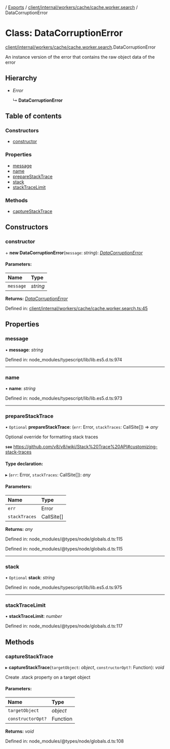 [](../README.md) / [Exports](../modules.md) / [client/internal/workers/cache/cache.worker.search](../modules/client_internal_workers_cache_cache_worker_search.md) / DataCorruptionError

# Class: DataCorruptionError

[client/internal/workers/cache/cache.worker.search](../modules/client_internal_workers_cache_cache_worker_search.md).DataCorruptionError

An instance version of the error that contains
the raw object data of the error

## Hierarchy

* *Error*

  ↳ **DataCorruptionError**

## Table of contents

### Constructors

- [constructor](client_internal_workers_cache_cache_worker_search.datacorruptionerror.md#constructor)

### Properties

- [message](client_internal_workers_cache_cache_worker_search.datacorruptionerror.md#message)
- [name](client_internal_workers_cache_cache_worker_search.datacorruptionerror.md#name)
- [prepareStackTrace](client_internal_workers_cache_cache_worker_search.datacorruptionerror.md#preparestacktrace)
- [stack](client_internal_workers_cache_cache_worker_search.datacorruptionerror.md#stack)
- [stackTraceLimit](client_internal_workers_cache_cache_worker_search.datacorruptionerror.md#stacktracelimit)

### Methods

- [captureStackTrace](client_internal_workers_cache_cache_worker_search.datacorruptionerror.md#capturestacktrace)

## Constructors

### constructor

\+ **new DataCorruptionError**(`message`: *string*): [*DataCorruptionError*](client_internal_workers_cache_cache_worker_search.datacorruptionerror.md)

#### Parameters:

Name | Type |
:------ | :------ |
`message` | *string* |

**Returns:** [*DataCorruptionError*](client_internal_workers_cache_cache_worker_search.datacorruptionerror.md)

Defined in: [client/internal/workers/cache/cache.worker.search.ts:45](https://github.com/onzag/itemize/blob/3efa2a4a/client/internal/workers/cache/cache.worker.search.ts#L45)

## Properties

### message

• **message**: *string*

Defined in: node_modules/typescript/lib/lib.es5.d.ts:974

___

### name

• **name**: *string*

Defined in: node_modules/typescript/lib/lib.es5.d.ts:973

___

### prepareStackTrace

• `Optional` **prepareStackTrace**: (`err`: Error, `stackTraces`: CallSite[]) => *any*

Optional override for formatting stack traces

**`see`** https://github.com/v8/v8/wiki/Stack%20Trace%20API#customizing-stack-traces

#### Type declaration:

▸ (`err`: Error, `stackTraces`: CallSite[]): *any*

#### Parameters:

Name | Type |
:------ | :------ |
`err` | Error |
`stackTraces` | CallSite[] |

**Returns:** *any*

Defined in: node_modules/@types/node/globals.d.ts:115

Defined in: node_modules/@types/node/globals.d.ts:115

___

### stack

• `Optional` **stack**: *string*

Defined in: node_modules/typescript/lib/lib.es5.d.ts:975

___

### stackTraceLimit

• **stackTraceLimit**: *number*

Defined in: node_modules/@types/node/globals.d.ts:117

## Methods

### captureStackTrace

▸ **captureStackTrace**(`targetObject`: *object*, `constructorOpt?`: Function): *void*

Create .stack property on a target object

#### Parameters:

Name | Type |
:------ | :------ |
`targetObject` | *object* |
`constructorOpt?` | Function |

**Returns:** *void*

Defined in: node_modules/@types/node/globals.d.ts:108
